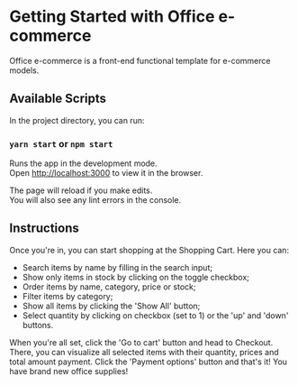 # Getting Started with Office e-commerce

Office e-commerce is a front-end functional template for e-commerce models.

## Available Scripts

In the project directory, you can run:

### `yarn start` or `npm start`

Runs the app in the development mode.\
Open [http://localhost:3000](http://localhost:3000) to view it in the browser.

The page will reload if you make edits.\
You will also see any lint errors in the console.

## Instructions

Once you're in, you can start shopping at the Shopping Cart. Here you can:

- Search items by name by filling in the search input;
- Show only items in stock by clicking on the toggle checkbox;
- Order items by name, category, price or stock;
- Filter items by category;
- Show all items by clicking the 'Show All' button;
- Select quantity by clicking on checkbox (set to 1) or the 'up' and 'down' buttons.

When you're all set, click the 'Go to cart' button and head to Checkout. There, you can
visualize all selected items with their quantity, prices and total amount payment. Click
the 'Payment options' button and that's it! You have brand new office supplies! 


